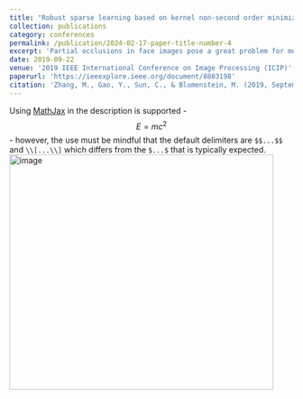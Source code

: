 ```yaml
---
title: "Robust sparse learning based on kernel non-second order minimization"
collection: publications
category: conferences
permalink: /publication/2024-02-17-paper-title-number-4
excerpt: 'Partial occlusions in face images pose a great problem for most face recognition algorithms due to the fact that most of these algorithms mainly focus on solving a second order loss function, e.g., mean square error (MSE), which will magnify the effect from occlusion parts. In this paper, we proposed a kernel non-second order loss function for sparse representation (KNS-SR) to recognize or restore partially occluded facial images, which both take the advantages of the correntropy and the non-second order statistics measurement. The resulted framework is more accurate than the MSE-based ones in locating and eliminating outliers information. '
date: 2019-09-22
venue: '2019 IEEE International Conference on Image Processing (ICIP)'
paperurl: 'https://ieeexplore.ieee.org/document/8803198'
citation: 'Zhang, M., Gao, Y., Sun, C., & Blumenstein, M. (2019, September). Robust sparse learning based on kernel non-second order minimization. In 2019 IEEE International Conference on Image Processing (ICIP) (pp. 2045-2049). IEEE.'
---
```


Using [MathJax](https://www.mathjax.org/) in the description is supported - $$E=mc^2$$ - however, the use must be mindful that the default delimiters are `$$...$$` and `\\[...\\]` which differs from the `$...$` that is typically expected.
<img width="468" height="417" alt="image" src="https://github.com/user-attachments/assets/39d06c4e-1aff-46b8-8618-2be2053cc384" />
